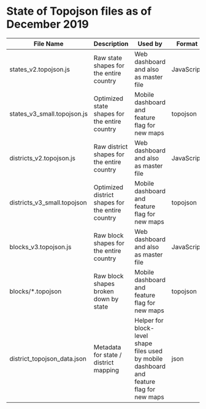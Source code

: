 # State of Topojson files as of December 2019

| File Name | Description | Used by | Format |
| --------- | ----------- | ------- | ------ |
| states_v2.topojson.js | Raw state shapes for the entire country | Web dashboard and also as master file | JavaScript | 
| states_v3_small.topojson.js | Optimized state shapes for the entire country | Mobile dashboard and feature flag for new maps | topojson |
| districts_v2.topojson.js | Raw district shapes for the entire country | Web dashboard and also as master file | JavaScript | 
| districts_v3_small.topojson | Optimized district shapes for the entire country | Mobile dashboard and feature flag for new maps | topojson |
| blocks_v3.topojson.js | Raw block shapes for the entire country | Web dashboard and also as master file | JavaScript | 
| blocks/*.topojson | Raw block shapes broken down by state | Mobile dashboard and feature flag for new maps | topojson |
| district_topojson_data.json | Metadata for state / district mapping | Helper for block-level shape files used by mobile dashboard and feature flag for new maps | json |
